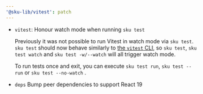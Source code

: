 ```yaml
---
'@sku-lib/vitest': patch
---
```


- `vitest`: Honour watch mode when running `sku test`

  Previously it was not possible to run Vitest in watch mode via `sku test`. `sku test` should now behave similarly to [the `vitest` CLI][vitest cli], so `sku test`, `sku test watch` and `sku test -w/--watch` will all trigger watch mode.

  To run tests once and exit, you can execute `sku test run`, `sku test --run` or `sku test --no-watch` .

  [vitest cli]: https://vitest.dev/guide/cli

- `deps` Bump peer dependencies to support React 19

